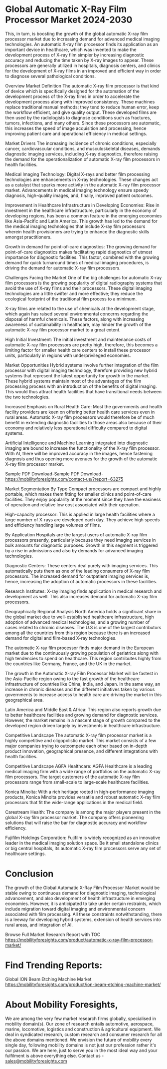 # Global Automatic X-Ray Film Processor Market 2024-2030
This, in turn, is boosting the growth of the global automatic X-ray film processor market due to increasing demand for advanced medical imaging technologies. An automatic X-ray film processor finds its application as an important device in healthcare, which was invented to make the development process of X-ray film simpler by increasing diagnostic accuracy and reducing the time taken by X-ray images to appear. These processors are generally utilized in hospitals, diagnosis centers, and clinics for the development of X-ray films in an improved and efficient way in order to diagnose several pathological conditions.

Overview
Market Definition
The automatic X-ray film processor is that kind of device which is specifically designed for the automation of the development process of the X-ray films in order to accelerate the development process along with improved consistency. These machines replace traditional manual methods; they tend to reduce human error, keep the workflow efficient, and give quality output. These developed films are then used by the radiologists to diagnose conditions such as fractures, tumors, infections, and many others. Since these processors are automatic, this increases the speed of image acquisition and processing, hence improving patient care and operational efficiency in medical settings.

Market Drivers
The increasing incidence of chronic conditions, especially cancer, cardiovascular conditions, and musculoskeletal diseases, demands diagnostic imaging services, including X-ray diagnostics, therefore raising the demand for the operationalization of automatic X-ray film processors in health facilities.

Medical Imaging Technology: Digital X-rays and better film processing technologies are enhancements in X-ray technologies. These changes act as a catalyst that sparks more activity in the automatic X-ray film processor market. Advancements in medical imaging technology ensure speedy diagnosis, high-quality images, and, finally, improved patient outcomes.

Improvement in Healthcare Infrastructure in Developing Economies: Rise in investment in the healthcare infrastructure, particularly in the economy of developing regions, has been a common feature in the emerging economies like Asia-Pacific and Latin America. This growth has led to the demand for the medical imaging technologies that include X-ray film processors wherein health provisioners are trying to enhance the diagnostic skills amongst practitioners.

Growth in demand for point-of-care diagnostics: The growing demand for point-of-care diagnostics makes facilitating rapid diagnostics of utmost importance for diagnostic facilities. This factor, combined with the growing demand for quick turnaround times of medical imaging procedures, is driving the demand for automatic X-ray film processors.

Challenges Facing the Market
One of the big challenges for automatic X-ray film processors is the growing popularity of digital radiography systems that avoid the use of X-ray films and their processors. These digital imaging technologies are a little swifter and more effective; they reduce the ecological footprint of the traditional film process to a minimum.

X-ray films are related to the use of chemicals at the development stage, which again has raised several environmental concerns regarding the disposal of harmful chemicals. These factors, along with increasing awareness of sustainability in healthcare, may hinder the growth of the automatic X-ray film processor market to a great extent.

High Initial Investment: The initial investment and maintenance costs of automatic X-ray film processors are pretty high, therefore, this becomes a limiting factor for smaller health care centers to install these processor units, particularly in regions with underprivileged economies.

Market Opportunities
Hybrid systems involve further integration of the film processor with digital imaging technology, therefore providing new hybrid systems that represent the latest opportunity for growth in the market. These hybrid systems maintain most of the advantages of the film processing process with an introduction of the benefits of digital imaging. This would thus attract health facilities that have transitional needs between the two technologies.

Increased Emphasis on Rural Health Care: Most the governments and health facility providers are keen on offering better health care services even in rural areas. Automatic X-ray film processors would therefore be of much benefit in extending diagnostic facilities to those areas also because of their economy and relatively less operational difficulty compared to digital systems.

Artificial Intelligence and Machine Learning integrated into diagnostic imaging are bound to increase the functionality of the X-ray film processor. With AI, there will be improved accuracy in the images, hence fastening diagnosis and thus opening more avenues for the growth of the automatic X-ray film processor market.

Sample PDF Download-Sample PDF Download- https://mobilityforesights.com/contact-us/?report=63275


Market Segmentation
By Type
Compact processors are compact and highly portable, which makes them fitting for smaller clinics and point-of-care facilities. They enjoy popularity at the moment since they have the easiness of operation and relative low cost associated with their operation.

High-capacity processor: This is applied in large health facilities where a large number of X-rays are developed each day. They achieve high speeds and efficiency handling large volumes of films.

By Application
Hospitals are the largest users of automatic X-ray film processors presently, particularly because they need imaging services in bulk amounts for diagnostic purposes. Growth in this segment is triggered by a rise in admissions and also by demands for advanced imaging technologies.

Diagnostic Centers: These centers deal purely with imaging services. This automatically puts them as one of the leading consumers of X-ray film processors. The increased demand for outpatient imaging services is, hence, increasing the adoption of automatic processors in these facilities.

Research Institutes: X-ray imaging finds application in medical research and development as well. This also increases demand for automatic X-ray film processors.

Geographically
Regional Analysis North America holds a significant share in the global market due to well-established healthcare infrastructure, high adoption of advanced medical technologies, and a growing number of cases related to chronic diseases. The U.S is one of the largest contributors among all the countries from this region because there is an increased demand for digital and film-based X-ray technologies.

The automatic X-ray film processor finds major demand in the European market due to the continuously growing population of geriatrics along with high tendencies to spend on healthcare. This region contributes highly from the countries like Germany, France, and the UK in the market.

The growth in the Automatic X-ray Film Processor Market will be fastest in the Asia-Pacific region owing to the fast growth of the healthcare infrastructure of countries like China, India, and Japan. In the same way, an increase in chronic diseases and the different initiatives taken by various governments to increase access to health care are driving the market in this geographical area.

Latin America and Middle East & Africa: This region also reports growth due to better healthcare facilities and growing demand for diagnostic services. However, the market remains in a nascent stage of growth compared to the developed region driven largely by investments in healthcare infrastructure.

Competitive Landscape
The automatic X-ray film processor market is a highly competitive and oligopolistic market. This market consists of a few major companies trying to outcompete each other based on in-depth product innovation, geographical presence, and different integrations with health facilities.

Competitive Landscape
AGFA Healthcare: AGFA Healthcare is a leading medical imaging firm with a wide range of portfolios on the automatic X-ray film processors. The target customers of the automatic X-ray film processors range from small-scale to large-scale healthcare facilities.

Konica Minolta: With a rich heritage rooted in high-performance imaging products, Konica Minolta provides versatile and robust automatic X-ray film processors that fit the wide-range applications in the medical field.

Carestream Health: The company is among the major players present in the global X-ray film processor market. The company offers pioneering solutions that will raise the bar for diagnostic accuracy and workflow efficiency.

Fujifilm Holdings Corporation: Fujifilm is widely recognized as an innovative leader in the medical imaging solution space. Be it small standalone clinics or big central hospitals, its automatic X-ray film processors serve any set of healthcare settings.

# Conclusion
The growth of the Global Automatic X-Ray Film Processor Market would be stable owing to continuous demand for diagnostic imaging, technological advancement, and also development of health infrastructure in emerging economies. However, it is anticipated to take under certain restraints, which include migration toward digital imaging and environmental concern associated with film processing. All these constraints notwithstanding, there is a leeway for developing hybrid systems, extension of health services into rural areas, and integration of AI.





Browse Full Market Research Report with TOC
https://mobilityforesights.com/product/automatic-x-ray-film-processor-market/




# Find Trending Reports:
Global ION Beam Etching Machine Market https://mobilityforesights.com/product/ion-beam-etching-machine-market/




# About Mobility Foresights,
We are among the very few market research firms globally, specialised in mobility domain(s). Our zone of research entails automotive, aerospace, marine, locomotive, logistics and construction & agricultural equipment. We deal in syndicated research, custom research and consumer research for all the above domains mentioned.
We envision the future of mobility every single day, following mobility domains is not just our profession rather it's our passion. We are here, just to serve you in the most ideal way and your fulfilment is above everything else. Contact us -  sales@mobilityforesights.com 




